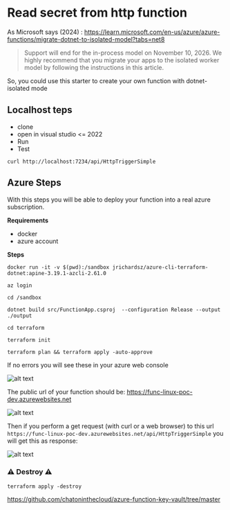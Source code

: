 # Read secret from http function

As Microsoft says (2024) : https://learn.microsoft.com/en-us/azure/azure-functions/migrate-dotnet-to-isolated-model?tabs=net8

> Support will end for the in-process model on November 10, 2026. We highly recommend that you migrate your apps to the isolated worker model by following the instructions in this article.

So, you could use this starter to create your own function with dotnet-isolated mode

## Localhost teps

- clone
- open in visual studio <= 2022
- Run
- Test

```
curl http://localhost:7234/api/HttpTriggerSimple
```


## Azure Steps

With this steps you will be able to deploy your function into a real azure subscription.

**Requirements**

- docker
- azure account


**Steps**

```
docker run -it -v $(pwd):/sandbox jrichardsz/azure-cli-terraform-dotnet:apine-3.19.1-azcli-2.61.0

az login

cd /sandbox

dotnet build src/FunctionApp.csproj  --configuration Release --output ./output

cd terraform

terraform init

terraform plan && terraform apply -auto-approve
```

If no errors you will see these in your azure web console

![alt text](docs/image.png)

The public url of your function should be: https://func-linux-poc-dev.azurewebsites.net

![alt text](docs/image-1.png)

Then if you perform a get request (with curl or a web browser) to this url `https://func-linux-poc-dev.azurewebsites.net/api/HttpTriggerSimple` you will get this as response:

![alt text](docs/image-2.png)

### :warning: Destroy :warning:

```
terraform apply -destroy
```

https://github.com/chatoninthecloud/azure-function-key-vault/tree/master
